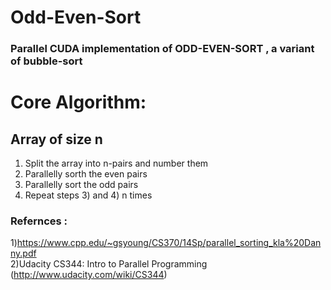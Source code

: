 # Odd-Even-Sort
### Parallel CUDA implementation of ODD-EVEN-SORT , a variant of bubble-sort



# Core Algorithm:
## Array of size n
1. Split the array into n-pairs and number them
2. Parallelly sorth the even pairs 
3. Parallelly sort the odd pairs
4. Repeat steps 3) and 4) n times 

### Refernces :
  1)https://www.cpp.edu/~gsyoung/CS370/14Sp/parallel_sorting_kla%20Danny.pdf    
  2)Udacity CS344: Intro to Parallel Programming (http://www.udacity.com/wiki/CS344)
